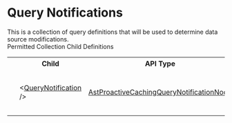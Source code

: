# Query Notifications

<div class="LanguageSummary"><div class ="SummaryItem">This is a collection of query definitions that will be used to determine data source modifications.</div></div><div class="SchemaBindingGroup"><div class="SchemaBindingGroupHeader">Permitted Collection Child Definitions</div><table id="SchemaBindingList" class="SchemaBindingList"><tbody><tr><th class="SchemaBindingIconColumnHeader">&nbsp;</th><th class="SchemaBindingNameColumnHeader">Child</th><th class="SchemaBindingTypeColumnHeader">API Type</th><th class="SchemaBindingSummaryColumnHeader">Description</th></tr><tr class="cd0"><td class="SchemaBindingIcon"><div class="NotRequired" /></td><td class="SchemaBindingName"><span class="punc">&lt;</span><a href=../api-reference/Varigence.Languages.Biml.Cube.AstProactiveCachingQueryNotificationNode.html">QueryNotification</a><span class="punc"> /&gt;</span></td><td class="SchemaBindingType"><a href="Varigence.Languages.Biml.Cube.AstProactiveCachingQueryNotificationNode.html">AstProactiveCachingQueryNotificationNode</a></td><td class="SchemaBindingSummary">The AstProactiveCachingQueryNotificationNode type corresponds directly to a proactive caching query notification configuration in SQL Server Analysis Services.</td></tr></tbody></table></div>